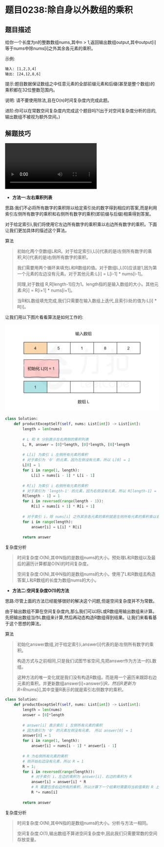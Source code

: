 # 题目0238:除自身以外数组的乘积
## 题目描述

给你一个长度为n的整数数组nums,其中n > 1,返回输出数组output,其中output[i]等于nums中除nums[i]之外其余各元素的乘积。

示例:

```
输入: [1,2,3,4]
输出: [24,12,8,6]
```

提示:题目数据保证数组之中任意元素的全部前缀元素和后缀(甚至是整个数组)的乘积都在32位整数范围内。

说明: 请不要使用除法,且在O(n)时间复杂度内完成此题。

进阶:你可以在常数空间复杂度内完成这个题目吗?(出于对空间复杂度分析的目的,输出数组不被视为额外空间。)

## 解题技巧

<video src="../images/e7b8441cbfe24c52bd5043cf8ae9909224eb7284751b01d296ad4f29aa659696.mp4" controls></video>
 
* **方法一:左右乘积列表**

思路:我们不必将所有数字的乘积除以给定索引处的数字得到相应的答案,而是利用索引左侧所有数字的乘积和右侧所有数字的乘积(即前缀与后缀)相乘得到答案。

对于给定索引i,我们将使用它左边所有数字的乘积乘以右边所有数字的乘积。下面让我们更加具体的描述这个算法。

算法

> 初始化两个空数组L和R。对于给定索引i,L[i]代表的是i左侧所有数字的乘积,R[i]代表的是i右侧所有数字的乘积。
> 
> 我们需要用两个循环来填充L和R数组的值。对于数组L,L[0]应该是1,因为第一个元素的左边没有元素。对于其他元素:L[i] = L[i-1] * nums[i-1]。
> 
> 同理,对于数组 R,R[length-1]应为1。length指的是输入数组的大小。其他元素:R[i] = R[i+1] * nums[i+1]。
> 
> 当R和L数组填充完成,我们只需要在输入数组上迭代,且索引i处的值为:L[i] * R[i]。

让我们用以下图片看看算法是如何工作的:

![](images/product_of_array_except_self.gif)

```python
class Solution:
    def productExceptSelf(self, nums: List[int]) -> List[int]:
        length = len(nums)
        
        # L 和 R 分别表示左右两侧的乘积列表
        L, R, answer = [0]*length, [0]*length, [0]*length
        
        # L[i] 为索引 i 左侧所有元素的乘积
        # 对于索引为 '0' 的元素，因为左侧没有元素，所以 L[0] = 1
        L[0] = 1
        for i in range(1, length):
            L[i] = nums[i - 1] * L[i - 1]
        
        # R[i] 为索引 i 右侧所有元素的乘积
        # 对于索引为 'length-1' 的元素，因为右侧没有元素，所以 R[length-1] = 1
        R[length - 1] = 1
        for i in reversed(range(length - 1)):
            R[i] = nums[i + 1] * R[i + 1]

        # 对于索引 i，除 nums[i] 之外其余各元素的乘积就是左侧所有元素的乘积乘以右侧所有元素的乘积
        for i in range(length):
            answer[i] = L[i] * R[i]
        
        return answer
```

复杂度分析

> 时间复杂度:O(N),其中N指的是数组nums的大小。预处理L和R数组以及最后的遍历计算都是O(N)的时间复杂度。
> 
> 空间复杂度:O(N),其中N指的是数组nums的大小。使用了L和R数组去构造答案,L和R数组的长度为数组nums的大小。

* **方法二:空间复杂度O(1)的方法**

思路:尽管上面的方法已经能够很好的解决这个问题,但是空间复杂度并不为常数。

由于输出数组不算在空间复杂度内,那么我们可以将L或R数组用输出数组来计算。先把输出数组当作L数组来计算,然后再动态构造R数组得到结果。让我们来看看基于这个思想的算法。

算法

> 初始化answer数组,对于给定索引i,answer[i]代表的是i左侧所有数字的乘积。
> 
> 构造方式与之前相同,只是我们试图节省空间,先把answer作为方法一的L数组。
> 
> 这种方法的唯一变化就是我们没有构造R数组。而是用一个遍历来跟踪右边元素的乘积。并更新数组answer[i]=answer[i]*R。然后R更新为R=R*nums[i],其中变量R表示的就是索引右侧数字的乘积。

```python
class Solution:
    def productExceptSelf(self, nums: List[int]) -> List[int]:
        length = len(nums)
        answer = [0]*length
        
        # answer[i] 表示索引 i 左侧所有元素的乘积
        # 因为索引为 '0' 的元素左侧没有元素， 所以 answer[0] = 1
        answer[0] = 1
        for i in range(1, length):
            answer[i] = nums[i - 1] * answer[i - 1]
        
        # R 为右侧所有元素的乘积
        # 刚开始右边没有元素，所以 R = 1
        R = 1;
        for i in reversed(range(length)):
            # 对于索引 i，左边的乘积为 answer[i]，右边的乘积为 R
            answer[i] = answer[i] * R
            # R 需要包含右边所有的乘积，所以计算下一个结果时需要将当前值乘到 R 上
            R *= nums[i]
        
        return answer
```

复杂度分析

> 时间复杂度:O(N),其中N指的是数组nums的大小。分析与方法一相同。
> 
> 空间复杂度:O(1),输出数组不算进空间复杂度中,因此我们只需要常数的空间存放变量。